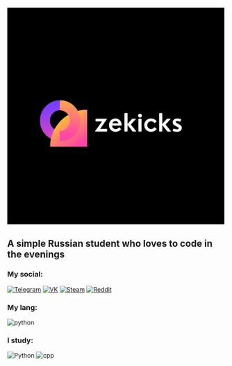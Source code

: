 [![Header](https://github.com/Zek1ckzzz/Zek1ckzzz/blob/main/img/icon.png.png)](https://t.me/zekicks)

## A simple Russian student who loves to code in the evenings

### My social:
[![Telegram](https://img.shields.io/badge/Telegram-black?style=for-the-badge&logo=telegram)](https://t.me/zekicks)
[![VK](https://img.shields.io/badge/VK-black?style=for-the-badge&logo=Vk)](https://vk.com/zekicks)
[![Steam](https://img.shields.io/badge/Steam-black?style=for-the-badge&logo=steam)](https://steamcommunity.com/id/zekicks/)
[![Reddit](https://img.shields.io/badge/Reddit-black?style=for-the-badge&logo=reddit)](https://www.reddit.com/user/zekicksmp4)

### My lang:
![python](https://img.shields.io/badge/Python-white?style=for-the-badge&logo=python)

### I study:
![Python](https://img.shields.io/badge/Python-black?style=for-the-badge&logo=Python)
![cpp](https://img.shields.io/badge/C++-00599C?style=flat-square&logo=C%2B%2B&logoColor=white)
